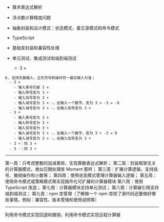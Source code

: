 - 算术表达式解析
- 浮点数计算精度问题
- 抽象封装和设计模式：状态模式、备忘录模式和命令模式
- TypeScript
- 基础库封装和兼容性处理
- 单元测试、集成测试和端到端测试



  - 3 ×

```
6. 支持负数输入，正负符号和操作符一最后输入为准；
  - 3 ×
    - 输入乘号仍是 3 ×
    - 输入除号变为 3 ÷
    - 输入加号变为 3 +
    - 输入减号变为 3 × -，在输入一个数字，变为 3 × -3 = -9
    - 输入减号变为 3 × -，在输入加号变为 3 ×
  - 3 +
    - 输入乘号变为 3 ×
    - 输入除号变为 3 ÷
    - 输入加号变为 3 +
    - 输入减号变为 3 + -，在输入一个数字，变为 3 + -3 = 0
    - 输入减号变为 3 × -，在输入加号变为 3 +
  - 3 ÷：同 3 ×
  - 3 -：同 3 +
```

---


第一周：只考虑整数的加减乘除，实现算数表达式解析；
第二周：封装框架无关的计算器模式，类似日期处理库 Moment 那样；
第三周：扩展计算逻辑，支持括号、撤销操作和小数等；
第四周：使用状态模式管理计算器输入逻辑；
第五周：使用命令模式或策略模式等实现插件化可扩展的计算器模块
第六周：使用 TypeScript 改造；
第七周：计算器模块支持单元测试；
第八周：计算器引用支持端到端测试；
第九周：npm 库管理（了解做一个 npm 库除了源代码还要做好哪些事情，例如：兼容性、版本管理和使用说明等）

---

利用命令模式实现回退和撤销，利用命令模式实现远程计算器
